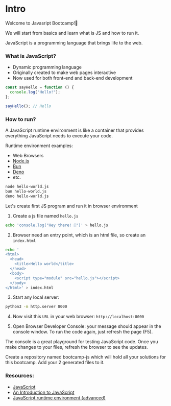 # Intro

Welcome to Javasript Bootcamp!🎉

We will start from basics and learn what is JS and how to run it.

JavaScript is a programming language that brings life to the web.

### What is JavaScript?

- Dynamic programming language
- Originally created to make web pages interactive
- Now used for both front-end and back-end development

```js
const sayHello = function () {
  console.log("Hello!");
};

sayHello(); // Hello
```

### How to run?

A JavaScript runtime environment is like a container that provides everything JavaScript needs to execute your code.

Runtime environment examples:

- Web Browsers
- [Node.js](https://nodejs.org/en)
- [Bun](https://bun.sh/)
- [Deno](https://deno.com/)
- etc.

```bash
node hello-world.js
bun hello-world.js
deno hello-world.js
```

Let's create first JS program and run it in browser environment

1. Create a js file named `hello.js`

```bash
echo 'console.log("Hey there! 👋")' > hello.js
```

2. Browser need an entry point, which is an html file, so create an `index.html`

```bash
echo '
<html>
  <head>
    <title>Hello world</title>
  </head>
  <body>
    <script type="module" src="hello.js"></script>
  </body>
</html>' > index.html
```

3. Start any local server:

```bash
python3 -m http.server 8000
```

4. Now visit this `URL` in your web browser: `http://localhost:8000`

5. Open Browser Developer Console: your message should appear in the console window. To run the code again, just refresh the page (F5).

The console is a great playground for testing JavaScript code. Once you make changes to your files, refresh the browser to see the updates.

Create a repository named bootcamp-js which will hold all your solutions for this bootcamp. Add your 2 generated files to it.

### Resources:

- [JavaScript](https://en.wikipedia.org/wiki/JavaScript)
- [An Introduction to JavaScript](https://javascript.info/intro)
- [JavaScript runtime environment (advanced)](https://developer.mozilla.org/en-US/docs/Web/API/HTML_DOM_API/Microtask_guide/In_depth)
